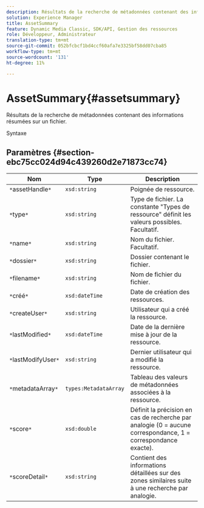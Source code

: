 ```yaml
---
description: Résultats de la recherche de métadonnées contenant des informations résumées sur un fichier.
solution: Experience Manager
title: AssetSummary
feature: Dynamic Media Classic, SDK/API, Gestion des ressources
role: Développeur, Administrateur
translation-type: tm+mt
source-git-commit: 052bfcbcf1bd4ccf60afa7e3325bf58dd07cba85
workflow-type: tm+mt
source-wordcount: '131'
ht-degree: 11%

---
```



# AssetSummary{#assetsummary}

Résultats de la recherche de métadonnées contenant des informations résumées sur un fichier.

Syntaxe

## Paramètres {#section-ebc75cc024d94c439260d2e71873cc74}

| Nom | Type | Description |
|---|---|---|
| `*`assetHandle`*` | `xsd:string` | Poignée de ressource. |
| `*`type`*` | `xsd:string` | Type de fichier. La constante &quot;Types de ressource&quot; définit les valeurs possibles. Facultatif. |
| `*`name`*` | `xsd:string` | Nom du fichier. Facultatif. |
| `*`dossier`*` | `xsd:string` | Dossier contenant le fichier. |
| `*`filename`*` | `xsd:string` | Nom de fichier du fichier. |
| `*`créé`*` | `xsd:dateTime` | Date de création des ressources. |
| `*`createUser`*` | `xsd:string` | Utilisateur qui a créé la ressource. |
| `*`lastModified`*` | `xsd:dateTime` | Date de la dernière mise à jour de la ressource. |
| `*`lastModifyUser`*` | `xsd:string` | Dernier utilisateur qui a modifié la ressource. |
| `*`metadataArray`*` | `types:MetadataArray` | Tableau des valeurs de métadonnées associées à la ressource. |
| `*`score`*` | `xsd:double` | Définit la précision en cas de recherche par analogie (0 = aucune correspondance, 1 = correspondance exacte). |
| `*`scoreDetail`*` | `xsd:string` | Contient des informations détaillées sur des zones similaires suite à une recherche par analogie. |


